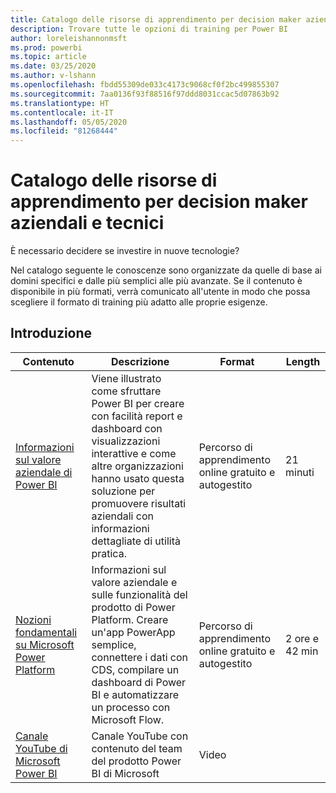 ```yaml
---
title: Catalogo delle risorse di apprendimento per decision maker aziendali e tecnici
description: Trovare tutte le opzioni di training per Power BI
author: loreleishannonmsft
ms.prod: powerbi
ms.topic: article
ms.date: 03/25/2020
ms.author: v-lshann
ms.openlocfilehash: fbdd55309de033c4173c9068cf0f2bc499855307
ms.sourcegitcommit: 7aa0136f93f88516f97ddd8031ccac5d07863b92
ms.translationtype: HT
ms.contentlocale: it-IT
ms.lasthandoff: 05/05/2020
ms.locfileid: "81268444"
---
```

# <a name="business-and-technical-decision-makers-learning-catalog"></a>Catalogo delle risorse di apprendimento per decision maker aziendali e tecnici

È necessario decidere se investire in nuove tecnologie? 

Nel catalogo seguente le conoscenze sono organizzate da quelle di base ai domini specifici e dalle più semplici alle più avanzate. Se il contenuto è disponibile in più formati, verrà comunicato all'utente in modo che possa scegliere il formato di training più adatto alle proprie esigenze. 

## <a name="get-started"></a>Introduzione<a name="get-started"></a>
| Contenuto  | Descrizione  | Format  | Length     |
|---------------------------------------------------------------------------------------------------------------|------------------------------------------------------------------------------------------------------------------------------------------------------------------------------------------------------------------------|---------------------------------------|------------|
| [Informazioni sul valore aziendale di Power BI](https://docs.microsoft.com/learn/modules/introduction-power-bi/) | Viene illustrato come sfruttare Power BI per creare con facilità report e dashboard con visualizzazioni interattive e come altre organizzazioni hanno usato questa soluzione per promuovere risultati aziendali con informazioni dettagliate di utilità pratica. | Percorso di apprendimento online gratuito e autogestito | 21 minuti |
| [Nozioni fondamentali su Microsoft Power Platform](https://docs.microsoft.com/learn/paths/power-plat-fundamentals/)      | Informazioni sul valore aziendale e sulle funzionalità del prodotto di Power Platform. Creare un'app PowerApp semplice, connettere i dati con CDS, compilare un dashboard di Power BI e automatizzare un processo con Microsoft Flow.                          | Percorso di apprendimento online gratuito e autogestito | 2 ore e 42 min  |
| [Canale YouTube di Microsoft Power BI](https://www.youtube.com/user/mspowerbi/videos)  | Canale YouTube con contenuto del team del prodotto Power BI di Microsoft  | Video   |            |
